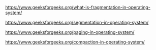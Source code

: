 https://www.geeksforgeeks.org/what-is-fragmentation-in-operating-system/

https://www.geeksforgeeks.org/segmentation-in-operating-system/

https://www.geeksforgeeks.org/paging-in-operating-system/

https://www.geeksforgeeks.org/compaction-in-operating-system/